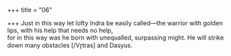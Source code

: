 +++
title = "06"

+++
Just in this way let lofty Indra be easily called—the warrior with golden  lips, with his help that needs no help,  
for in this way was he born with unequalled, surpassing might. He will  strike down many obstacles [/Vr̥tras] and Dasyus.  